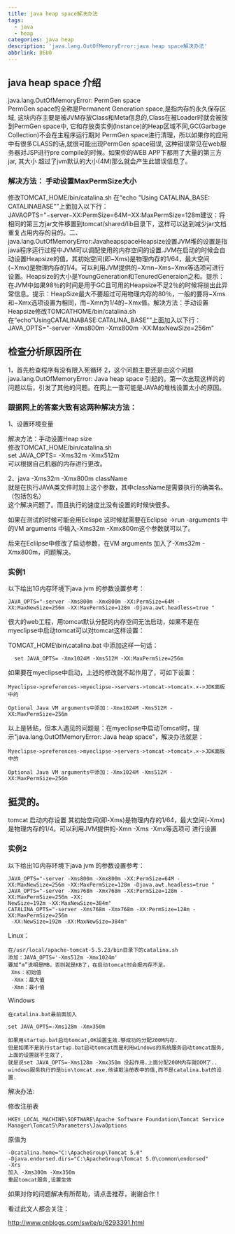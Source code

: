 ```yaml
---
title: java heap space解决办法
tags:
  - java
  - heap
categories: java heap
description: 'java.lang.OutOfMemoryError:java heap space解决办法'
abbrlink: 86b0
---
```

## java heap space 介绍
java.lang.OutOfMemoryError: PermGen space   
PermGen space的全称是Permanent Generation space,是指内存的永久保存区域, 
这块内存主要是被JVM存放Class和Meta信息的,Class在被Loader时就会被放到PermGen space中, 
它和存放类实例(Instance)的Heap区域不同,GC(Garbage Collection)不会在主程序运行期对 
PermGen space进行清理，所以如果你的应用中有很多CLASS的话,就很可能出现PermGen space错误, 
这种错误常见在web服务器对JSP进行pre compile的时候。如果你的WEB APP下都用了大量的第三方jar, 其大小 
超过了jvm默认的大小(4M)那么就会产生此错误信息了。
 
### 解决方法： 手动设置MaxPermSize大小 

修改TOMCAT_HOME/bin/catalina.sh 
在“echo "Using CATALINA_BASE:   CATALINABASE"”上面加入以下行：JAVAOPTS="−server−XX:PermSize=64M−XX:MaxPermSize=128m建议：将相同的第三方jar文件移置到tomcat/shared/lib目录下，这样可以达到减少jar文档重复占用内存的目的。二、java.lang.OutOfMemoryError:JavaheapspaceHeapsize设置JVM堆的设置是指java程序运行过程中JVM可以调配使用的内存空间的设置.JVM在启动的时候会自动设置Heapsize的值，其初始空间(即−Xms)是物理内存的1/64，最大空间(−Xmx)是物理内存的1/4。可以利用JVM提供的−Xmn−Xms−Xmx等选项可进行设置。Heapsize的大小是YoungGeneration和TenuredGeneraion之和。提示：在JVM中如果98％的时间是用于GC且可用的Heapsize不足2％的时候将抛出此异常信息。提示：HeapSize最大不要超过可用物理内存的80％，一般的要将−Xms和−Xmx选项设置为相同，而−Xmn为1/4的−Xmx值。解决方法：手动设置Heapsize修改TOMCATHOME/bin/catalina.sh在“echo"UsingCATALINABASE:CATALINA_BASE"”上面加入以下行： 
JAVA_OPTS="-server -Xms800m -Xmx800m   -XX:MaxNewSize=256m" 

## 检查分析原因所在
1，首先检查程序有没有限入死循环 
2，这个问题主要还是由这个问题 java.lang.OutOfMemoryError: Java heap space 引起的。第一次出现这样的的问题以后，引发了其他的问题。在网上一查可能是JAVA的堆栈设置太小的原因。 
### 跟据网上的答案大致有这两种解决方法： 
1、设置环境变量   

解决方法：手动设置Heap size   
修改TOMCAT_HOME/bin/catalina.sh   
set JAVA_OPTS= -Xms32m -Xmx512m    
可以根据自己机器的内存进行更改。   

2、java -Xms32m -Xmx800m className    
就是在执行JAVA类文件时加上这个参数，其中className是需要执行的确类名。（包括包名）    
这个解决问题了。而且执行的速度比没有设置的时候快很多。    

如果在测试的时候可能会用Eclispe 这时候就需要在Eclipse ->run -arguments 中的VM arguments 中输入-Xms32m -Xmx800m这个参数就可以了。    

后来在Eclilpse中修改了启动参数，在VM arguments 加入了-Xms32m -Xmx800m，问题解决。   



### 实例1
以下给出1G内存环境下java jvm 的参数设置参考：   

	JAVA_OPTS="-server -Xms800m -Xmx800m -XX:PermSize=64M -XX:MaxNewSize=256m -XX:MaxPermSize=128m -Djava.awt.headless=true "    

很大的web工程，用tomcat默认分配的内存空间无法启动，如果不是在myeclipse中启动tomcat可以对tomcat这样设置： 

TOMCAT_HOME\bin\catalina.bat 中添加这样一句话： 

      set JAVA_OPTS= -Xmx1024M -Xms512M -XX:MaxPermSize=256m 

如果要在myeclipse中启动，上述的修改就不起作用了，可如下设置： 

	Myeclipse->preferences->myeclipse->servers->tomcat->tomcat×.×->JDK面板中的    

	Optional Java VM arguments中添加：-Xmx1024M -Xms512M -XX:MaxPermSize=256m 

以上是转贴，但本人遇见的问题是：在myeclipse中启动Tomcat时，提示"java.lang.OutOfMemoryError: Java heap space"，解决办法就是： 

	Myeclipse->preferences->myeclipse->servers->tomcat->tomcat×.×->JDK面板中的 

	Optional Java VM arguments中添加：-Xmx1024M -Xms512M -XX:MaxPermSize=256m 

挺灵的。 
--------------------------------------------------------- 
tomcat 启动内存设置 
其初始空间(即-Xms)是物理内存的1/64，最大空间(-Xmx)是物理内存的1/4。可以利用JVM提供的-Xmn -Xms -Xmx等选项可 
进行设置 
### 实例2
以下给出1G内存环境下java jvm 的参数设置参考： 
  
	JAVA_OPTS="-server -Xms800m -Xmx800m -XX:PermSize=64M -XX:MaxNewSize=256m -XX:MaxPermSize=128m -Djava.awt.headless=true "   
	JAVA_OPTS="-server -Xms768m -Xmx768m -XX:PermSize=128m -XX:MaxPermSize=256m -XX:  
	NewSize=192m -XX:MaxNewSize=384m" 
	CATALINA_OPTS="-server -Xms768m -Xmx768m -XX:PermSize=128m -XX:MaxPermSize=256m 
     -XX:NewSize=192m -XX:MaxNewSize=384m" 

Linux： 

	在/usr/local/apache-tomcat-5.5.23/bin目录下的catalina.sh 
	添加：JAVA_OPTS='-Xms512m -Xmx1024m' 
	要加“m”说明是MB，否则就是KB了，在启动tomcat时会报内存不足。 
	 Xms：初始值 
     -Xmx：最大值 
	 -Xmn：最小值 

Windows 

	在catalina.bat最前面加入 

	set JAVA_OPTS=-Xms128m -Xmx350m 

	如果用startup.bat启动tomcat,OK设置生效.够成功的分配200M内存. 
	但是如果不是执行startup.bat启动tomcat而是利用windows的系统服务启动tomcat服务,上面的设置就不生效了, 
	就是说set JAVA_OPTS=-Xms128m -Xmx350m 没起作用.上面分配200M内存就OOM了.. 
	windows服务执行的是bin\tomcat.exe.他读取注册表中的值,而不是catalina.bat的设置. 

解决办法: 

修改注册表

	HKEY_LOCAL_MACHINE\SOFTWARE\Apache Software Foundation\Tomcat Service Manager\Tomcat5\Parameters\JavaOptions 

原值为 

	-Dcatalina.home="C:\ApacheGroup\Tomcat 5.0" 
	-Djava.endorsed.dirs="C:\ApacheGroup\Tomcat 5.0\common\endorsed" 
	-Xrs 
	加入 -Xms300m -Xmx350m 
	重起tomcat服务,设置生效 

如果对你的问题解决有所帮助，请点击推荐，谢谢合作！

看过此文人都会关注：

http://www.cnblogs.com/swite/p/6293391.html